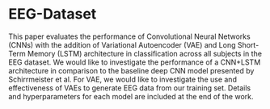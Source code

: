 # EEG-Dataset
This paper evaluates the performance of Convolutional Neural Networks (CNNs) with the addition of Variational Autoencoder (VAE) and Long Short-Term Memory (LSTM) architecture in classification across all subjects in the EEG dataset. We would like to investigate the performance of a CNN+LSTM architecture in comparison to the baseline deep CNN model presented by Schirrmeister et al. For VAE, we would like to investigate the use and effectiveness of VAEs to generate EEG data from our training set. Details and hyperparameters for each model are included at the end of the work.
